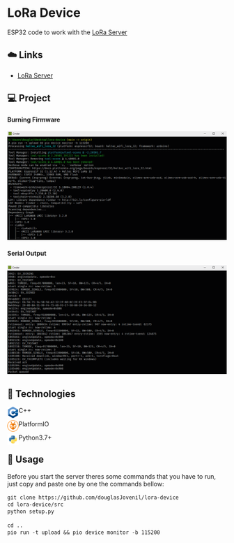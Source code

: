 # LoRa Device

ESP32 code to work with the [LoRa Server](https://github.com/douglasJovenil/lora-server)

## ☁️ Links
- [LoRa Server](https://github.com/douglasJovenil/lora-server)

## 💻 Project

#### Burning Firmware

![Burning Firmware](docs/images/00_burning_firmware.png)

#### Serial Output

![Serial Output](docs/images/01_serial_output.png)

## 🚀 Technologies

<img align="left" alt="C++" width="26px" src="https://raw.githubusercontent.com/github/explore/80688e429a7d4ef2fca1e82350fe8e3517d3494d/topics/cpp/cpp.png" /> C++

<img align="left" alt="PlatformIO" width="26px" src="docs/images/02_platformio.png" /> PlatformIO

<img align="left" alt="Python" width="26px" src="https://raw.githubusercontent.com/github/explore/80688e429a7d4ef2fca1e82350fe8e3517d3494d/topics/python/python.png" /> Python3.7+

## 🏃 Usage

Before you start the server theres some commands that you have to run, just copy and paste one by one the commands bellow:

``` 
git clone https://github.com/douglasJovenil/lora-device
cd lora-device/src
python setup.py

cd ..
pio run -t upload && pio device monitor -b 115200
```

